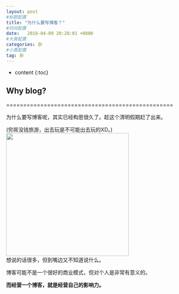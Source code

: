 ```yaml
---
layout: post
#标题配置
title: "为什么要写博客？"
#时间配置
date:   2018-04-09 20:28:01 +0800
#大类配置
categories: 杂
#小类配置
tag: 杂
---
```


* content
{:toc}
 

## Why blog?

=================================================  

   为什么要写博客呢，其实已经构思很久了。趁这个清明假期赶了出来。  

 (穷屌没钱旅游，出去玩是不可能出去玩的XD。)  
 <img src="{{  'http://oyku9aqxp.bkt.clouddn.com/IMG_7027.JPG'| prepend: site.baseurl }}"  width="333" />  
 想说的话很多，但到嘴边又不知道说什么。

 博客可能不是一个很好的商业模式，但对个人是非常有意义的。  

 **而经营一个博客，就是经营自己的影响力。**
